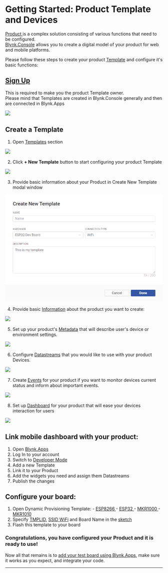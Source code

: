 # Getting Started: Product Template and Devices

[Product ](../glossary.md#p)is a complex solution consisting of various functions that need to be configured.  
[Blynk.Console](../blynk.console/for-developers/) allows you to create a digital model of your product for web and mobile platforms.

Please follow these steps to create your product [Template](https://docs.blynk.io/en/blynk.console/for-developers/templates) and configure it's basic functions:

## [Sign Up](getting-started/sign-up.md)

This is required to make you the product Template owner.  
Please mind that Templates are created in Blynk.Console generally and then are connected in Blynk.Apps

![](https://lh4.googleusercontent.com/6COCsKaE914ceV6v3Q3L3UI2rjcFHuVhUpzedKNyJKXOVedGb0z3kOAxuWOMg3NMeZkCt3f7UqQLwVpw_GZLoV9yRFYNyQVbpxKErTp-GWnOMxB-rYHrn59dC3VRxnqC3Gs5RIhH)

## Create a Template

1. Open [Templates](https://docs.blynk.io/en/blynk.console/for-developers/templates) section

![](https://lh4.googleusercontent.com/W0PX2U7dcqhJHNzVAu1zkr9vqT8hJVT9g-ZUp-Ql7g9WzY6GMxQ4TEcLpJf-72AGTH9A0keen7X4p7DLWjlvbaI_IKDGzrgW-FUECGMzbMqlBZdtBfTTocol5JpYBJPl8n44uHn1)

2. Click **+ New Template** button to start configuring your product Template

![](https://lh5.googleusercontent.com/HsUTKiaQoHNkxKd7Bi9u0LhOPau987ATLF-2oYPJlwQOfwz1tWH2cpI55dl5nhgyWEFZ-xP9FpKLt3WOutFuq5b5x1IFTeSgS059e37oJnvs8T9WKUvJDiRlM7egSZm0EkIldAnI)

3. Provide basic information about your Product in Create New Template modal window

![](../.gitbook/assets/create_new_template_modal.png)

4. Provide basic [Information](https://docs.blynk.io/en/blynk.console/for-developers/templates/info) about the product you want to create:

![](https://lh3.googleusercontent.com/1iE8NoNVTJYhrB04e5ufTMNLoNy459h_5Ds0h6THt0IhIHsbTvcNujZKShuqTyKXVjHiX1uapd7Qbne09d6TGpi7CsLmqGk23uKSLcwtwJhdVaucfD2Ey678Xge4ksBzJeMjKHyP)

5. Set up your product's [Metadata](https://docs.blynk.io/en/blynk.console/for-developers/templates/metadata) that will describe user's device or environment settings.

![](https://lh3.googleusercontent.com/q2tUJ1bbLclISMu2QRItpT3WVg1prd5RT6nECoeUymKW8MZVugC3jR4Mc8Hfg7Qmw_YYi2-7sWu29QI0nWDoi4YqCx110BAvXdQ_XEHIcyjQycGToMTWeSRUOJGhU_fxZB6ugsuT)



6. Configure [Datastreams](../blynk.console/for-developers/templates/datastreams/) that you would like to use with your product Devices.

![](https://lh5.googleusercontent.com/V3BzYP__ze9sdfXMxFxhKUzky6DpYlc4cvb_sLrjMSmjTwSaTJA_0OxnBQ1aSABh6ITpZ37I6ABxPNaN0eJ2qFwU_kqd_K9jBonH9JuPNnOCK_BTVtjfunhod82vRwCJOSrfUThJ)

7. Create [Events](https://docs.blynk.io/en/blynk.console/for-developers/templates/events) for your product if you want to monitor devices current status and inform about important events.

![](https://lh3.googleusercontent.com/MBvKHipg7K7Ee3Ashup4Ct7IfRYMQtKQ38qyGBA0mbStoCxzclQnFDk5NduRoLD6eBtak-0yO4PgWADIHL8wah_ScJKBHLAXGf_5UmPfkdO431mw0zctVko2HgaXTrPBlmwIrJRP)

8. Set up [Dashboard](https://docs.blynk.io/en/blynk.console/for-developers/templates/dashboard) for your product that will ease your devices interaction for users

![](https://lh3.googleusercontent.com/d1P5i2hHBaqWVwG5dx1ozOpajNagRFFt4nKR1KdtXTULRpdvcKJ-K2WzQ_iqbkcEuFjyo-9mZAQYAeYc-EovGluPXGPRYnMAZRf2xEfTfNKDc6tHCrUTfP7OSSVZjVcriuFa8cYu)

## Link mobile dashboard with your product:

1. Open [Blynk.Apps](../blynk.apps/overview.md)
2. Log In to your account
3. Switch to [Developer Mode](../blynk.apps/developer-mode/)
4. Add a new Template 
5. Link it to your Product 
6. Add the widgets you need and assign them Datastreams
7. Publish the changes 

## Configure your board:

1. Open Dynamic Provisioning Template: - [ESP8266 ](https://github.com/blynkkk/blynk-library/tree/master/examples/Blynk.Inject/Template_ESP8266)- [ESP32 ](https://github.com/blynkkk/blynk-library/tree/master/examples/Blynk.Inject/Template_ESP32)- [MKR1000 ](https://github.com/blynkkk/blynk-library/tree/master/examples/Blynk.Inject/Template_MKR1000)- [MKR1010](https://github.com/blynkkk/blynk-library/tree/master/examples/Blynk.Inject/Template_MKR1010) 
2. Specify [TMPLID](https://docs.blynk.io/en/blynk.console/for-developers/templates/info/template-ids), [SSID WiFi](../blynk.console/for-developers/templates/info/hotspot-prefix.md) and Board Name in the [sketch](connecting-arduino-devices.md)
3. Flash this template to your board

### Congratulations, you have configured your Product and it is ready to use!

Now all that remains is to [add your test board using Blynk.Apps](../blynk.apps/device-management/add-new-device.md), make sure it works as you expect, and integrate your code.  
****

